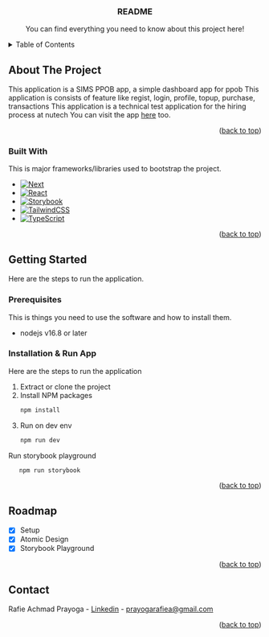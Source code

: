 <a name="readme-top"></a>

<!-- PROJECT LOGO -->
<br />
<div align="center">
  <h3 align="center">README</h3>

  <p align="center">
    You can find everything you need to know about this project here!
  </p>
</div>

<!-- TABLE OF CONTENTS -->
<details>
  <summary>Table of Contents</summary>
  <ol>
    <li>
      <a href="#about-the-project">About The Project</a>
      <ul>
        <li><a href="#built-with">Built With</a></li>
      </ul>
    </li>
    <li>
      <a href="#getting-started">Getting Started</a>
      <ul>
        <li><a href="#prerequisites">Prerequisites</a></li>
        <li><a href="#installation">Installation</a></li>
      </ul>
    </li>
    <li><a href="#roadmap">Roadmap</a></li>
    <li><a href="#contact">Contact</a></li>
  </ol>
</details>

<!-- ABOUT THE PROJECT -->

## About The Project

This application is a SIMS PPOB app, a simple dashboard app for ppob
This application is consists of feature like regist, login, profile, topup, purchase, transactions
This application is a technical test application for the hiring process at nutech
You can visit the app [here](https://sims-ppob-rafieachmadprayoga-381u.vercel.app/) too.

<p align="right">(<a href="#readme-top">back to top</a>)</p>

### Built With

This is major frameworks/libraries used to bootstrap the project.

- [![Next][Next.js]][Next-url]
- [![React][React.js]][React-url]
- [![Storybook][Storybook.js]][Storybook-url]
- [![TailwindCSS][TailwindCSS.js]][TailwindCSS-url]
- [![TypeScript][TypeScript.js]][TypeScript-url]

<p align="right">(<a href="#readme-top">back to top</a>)</p>

<!-- GETTING STARTED -->

## Getting Started

Here are the steps to run the application.

### Prerequisites

This is things you need to use the software and how to install them.

- nodejs v16.8 or later

### Installation & Run App

Here are the steps to run the application

1. Extract or clone the project
2. Install NPM packages
   ```sh
   npm install
   ```
3. Run on dev env
   ```js
   npm run dev
   ```

Run storybook playground

```js
   npm run storybook
```

<p align="right">(<a href="#readme-top">back to top</a>)</p>

<!-- ROADMAP -->

## Roadmap

- [x] Setup
- [x] Atomic Design
- [x] Storybook Playground

<p align="right">(<a href="#readme-top">back to top</a>)</p>

<!-- CONTACT -->

## Contact

Rafie Achmad Prayoga - [Linkedin](https://www.linkedin.com/in/rafie-achmad-prayoga-8b1ba2192/) - prayogarafiea@gmail.com

<p align="right">(<a href="#readme-top">back to top</a>)</p>

<!-- MARKDOWN LINKS & IMAGES -->
<!-- https://www.markdownguide.org/basic-syntax/#reference-style-links -->

[linkedin-shield]: https://img.shields.io/badge/-LinkedIn-black.svg?style=for-the-badge&logo=linkedin&colorB=555
[linkedin-url]: https://linkedin.com/in/othneildrew
[Next.js]: https://img.shields.io/badge/next.js-000000?style=for-the-badge&logo=nextdotjs&logoColor=white
[Next-url]: https://nextjs.org/
[React.js]: https://img.shields.io/badge/React-20232A?style=for-the-badge&logo=react&logoColor=61DAFB
[React-url]: https://reactjs.org/
[Storybook.js]: https://img.shields.io/badge/-Storybook-FF4785?style=for-the-badge&logo=storybook&logoColor=white
[Storybook-url]: https://storybook.js.org/
[TailwindCSS.js]: https://img.shields.io/badge/tailwindcss-%2338B2AC.svg?style=for-the-badge&logo=tailwind-css&logoColor=white
[TailwindCSS-url]: https://tailwindcss.com/
[TypeScript.js]: https://img.shields.io/badge/typescript-%23007ACC.svg?style=for-the-badge&logo=typescript&logoColor=white
[TypeScript-url]: https://www.typescriptlang.org/
